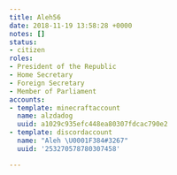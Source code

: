 ```yaml
---
title: Aleh56
date: 2018-11-19 13:58:28 +0000
notes: []
status:
- citizen
roles:
- President of the Republic
- Home Secretary
- Foreign Secretary
- Member of Parliament
accounts:
- template: minecraftaccount
  name: alzdadog
  uuid: a1029c935efc448ea80307fdcac790e2
- template: discordaccount
  name: "Aleh \U0001F384#3267"
  uuid: '253270578780307458'

---
```


